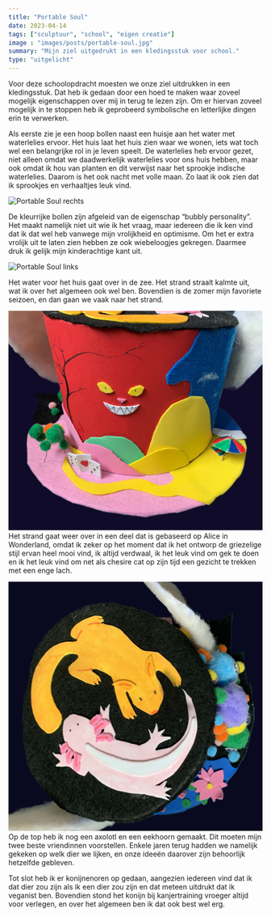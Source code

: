 ```yaml
---
title: "Portable Soul"
date: 2023-04-14
tags: ["sculptuur", "school", "eigen creatie"]
image : "images/posts/portable-soul.jpg"
summary: "Mijn ziel uitgedrukt in een kledingsstuk voor school."
type: "uitgelicht"
---
```


Voor deze schoolopdracht moesten we onze ziel uitdrukken in een kledingsstuk. Dat heb ik gedaan door een hoed te maken waar zoveel mogelijk eigenschappen over mij in terug te lezen zijn. Om er hiervan zoveel mogelijk in te stoppen heb ik geprobeerd symbolische en letterlijke dingen erin te verwerken.

Als eerste zie je een hoop bollen naast een huisje aan het water met waterlelies ervoor. Het huis laat het huis zien waar we wonen, iets wat toch wel een belangrijke rol in je leven speelt. De waterlelies heb ervoor gezet, niet alleen omdat we daadwerkelijk waterlelies voor ons huis hebben, maar ook omdat ik hou van planten en dit verwijst naar het sprookje indische waterlelies. Daarom is het ook nacht met volle maan. Zo laat ik ook zien dat ik sprookjes en verhaaltjes leuk vind.

![Portable Soul rechts](portable-soul-rechts.png)

De kleurrijke bollen zijn afgeleid van de eigenschap “bubbly personality”. Het maakt namelijk niet uit wie ik het vraag, maar iedereen die ik ken vind dat ik dat wel heb vanwege mijn vrolijkheid en optimisme. Om het er extra vrolijk uit te laten zien hebben ze ook wiebeloogjes gekregen. Daarmee druk ik gelijk mijn kinderachtige kant uit.

![Portable Soul links](portable-soul-links.png)

Het water voor het huis gaat over in de zee. Het strand straalt kalmte uit, wat ik over het algemeen ook wel ben. Bovendien is de zomer mijn favoriete seizoen, en dan gaan we vaak naar het strand.


![Portable Soul achter](portable-soul-achterkant.jpg)
Het strand gaat weer over in een deel dat is gebaseerd op Alice in Wonderland, omdat ik zeker op het moment dat ik het ontworp de griezelige stijl ervan heel mooi vind, ik altijd verdwaal, ik het leuk vind om gek te doen en ik het leuk vind om net als chesire cat op zijn tijd een gezicht te trekken met een enge lach.


![Portable Soul Bovenkant](portable-soul-bovenkant.jpg)
Op de top heb ik nog een axolotl en een eekhoorn gemaakt. Dit moeten mijn twee beste vriendinnen voorstellen. Enkele jaren terug hadden we namelijk gekeken op welk dier we lijken, en onze ideeën daarover zijn behoorlijk hetzelfde gebleven.


Tot slot heb ik er konijnenoren op gedaan, aangezien iedereen vind dat ik dat dier zou zijn als ik een dier zou zijn en dat meteen uitdrukt dat ik veganist ben. Bovendien stond het konijn bij kanjertraining vroeger altijd voor verlegen, en over het algemeen ben ik dat ook best wel erg.

